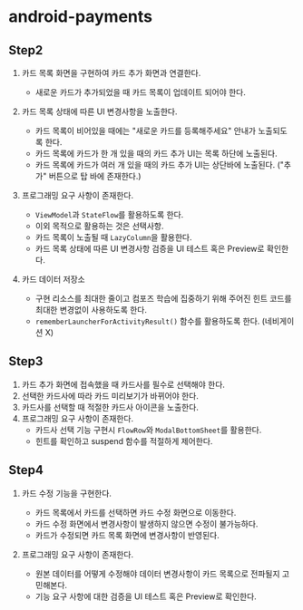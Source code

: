 # android-payments

## Step2

1. 카드 목록 화면을 구현하여 카드 추가 화면과 연결한다.
   - 새로운 카드가 추가되었을 때 카드 목록이 업데이트 되어야 한다.
2. 카드 목록 상태에 따른 UI 변경사항을 노출한다.
   - 카드 목록이 비어있을 때에는 "새로운 카드를 등록해주세요" 안내가 노출되도록 한다.
   - 카드 목록에 카드가 한 개 있을 때의 카드 추가 UI는 목록 하단에 노출된다.
   - 카드 목록에 카드가 여러 개 있을 때의 카드 추가 UI는 상단바에 노출된다. ("추가" 버튼으로 탑 바에 존재한다.)

3. 프로그래밍 요구 사항이 존재한다.
   - `ViewModel`과 `StateFlow`를 활용하도록 한다.
   - 이외 목적으로 활용하는 것은 선택사항.
   - 카드 목록이 노출될 때 `LazyColumn`을 활용한다.
   - 카드 목록 상태에 따른 UI 변경사항 검증을 UI 테스트 혹은 Preview로 확인한다.

4. 카드 데이터 저장소
    - 구현 리소스를 최대한 줄이고 컴포즈 학습에 집중하기 위해 주어진 힌트 코드를 최대한 변경없이 사용하도록 한다.
    - `rememberLauncherForActivityResult()` 함수를 활용하도록 한다. (네비게이션 X)

## Step3
1. 카드 추가 화면에 접속했을 때 카드사를 필수로 선택해야 한다.
2. 선택한 카드사에 따라 카드 미리보기가 바뀌어야 한다.
3. 카드사를 선택할 때 적절한 카드사 아이콘을 노출한다.
4. 프로그래밍 요구 사항이 존재한다.
   - 카드사 선택 기능 구현시 `FlowRow`와 `ModalBottomSheet`를 활용한다.
   - 힌트를 확인하고 suspend 함수를 적절하게 제어한다.

## Step4
1. 카드 수정 기능을 구현한다.
   - 카드 목록에서 카드를 선택하면 카드 수정 화면으로 이동한다.
   - 카드 수정 화면에서 변경사항이 발생하지 않으면 수정이 불가능하다.
   - 카드가 수정되면 카드 목록 화면에 변경사항이 반영된다.

2. 프로그래밍 요구 사항이 존재한다.
   - 원본 데이터를 어떻게 수정해야 데이터 변경사항이 카드 목록으로 전파될지 고민해본다.
   - 기능 요구 사항에 대한 검증을 UI 테스트 혹은 Preview로 확인한다.
